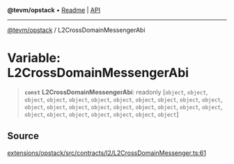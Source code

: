 **@tevm/opstack** • [Readme](../README.md) \| [API](../globals.md)

***

[@tevm/opstack](../README.md) / L2CrossDomainMessengerAbi

# Variable: L2CrossDomainMessengerAbi

> **`const`** **L2CrossDomainMessengerAbi**: readonly [`object`, `object`, `object`, `object`, `object`, `object`, `object`, `object`, `object`, `object`, `object`, `object`, `object`, `object`, `object`, `object`, `object`, `object`, `object`, `object`, `object`, `object`, `object`, `object`, `object`, `object`, `object`]

## Source

[extensions/opstack/src/contracts/l2/L2CrossDomainMessenger.ts:61](https://github.com/evmts/tevm-monorepo/blob/main/extensions/opstack/src/contracts/l2/L2CrossDomainMessenger.ts#L61)
